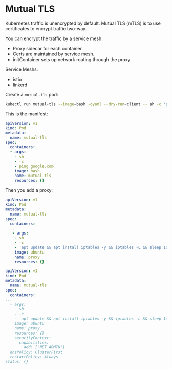 # Mutual TLS

Kubernetes traffic is unencrypted by default. Mutual TLS (mTLS) is to use certificates to encrypt traffic two-way.

You can encrypt the traffic by a service mesh:
- Proxy sidecar for each container. 
- Certs are maintained by service mesh.
- initContainer sets up network routing through the proxy

Service Meshs:
- istio
- linkerd

Create a `mutual-tls` pod:

```sh
kubectl run mutual-tls --image=bash -oyaml --dry-run=client -- sh -c 'ping google.com' > mutual-tls.yaml
```

This is the manifest:

```yaml
apiVersion: v1
kind: Pod
metadata:
  name: mutual-tls
spec:
  containers:
  - args:
    - sh
    - -c
    - ping google.com
    image: bash
    name: mutual-tls
    resources: {}
```

Then you add a proxy:

```yaml
apiVersion: v1
kind: Pod
metadata:
  name: mutual-tls
spec:
  containers:
 ...
   - args:
    - sh
    - -c
    - 'apt update && apt install iptables -y && iptables -L && sleep 1d'
    image: ubuntu
    name: proxy
    resources: {}
```

```yaml
apiVersion: v1
kind: Pod
metadata:
  name: mutual-tls
spec:
  containers:
...
  - args:
    - sh
    - -c
    - 'apt update && apt install iptables -y && iptables -L && sleep 1d'
    image: ubuntu
    name: proxy
    resources: {}
    securityContext:
      capabilities:
        add: ["NET_ADMIN"]
  dnsPolicy: ClusterFirst
  restartPolicy: Always
status: {}
```

